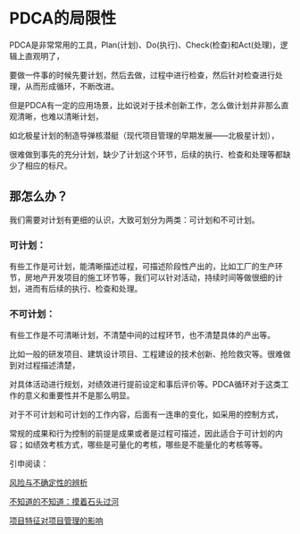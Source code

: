 # PDCA的局限性
 
PDCA是非常常用的工具，Plan(计划)、Do(执行)、Check(检查)和Act(处理)，逻辑上直观明了，

要做一件事的时候先要计划，然后去做，过程中进行检查，然后针对检查进行处理，从而形成循环，不断改进。

 
但是PDCA有一定的应用场景，比如说对于技术创新工作，怎么做计划并非那么直观清晰，也难以清晰计划，

如北极星计划的制造导弹核潜艇（现代项目管理的早期发展——北极星计划），

很难做到事先的充分计划，缺少了计划这个环节，后续的执行、检查和处理等都缺少了相应的标尺。

 
## 那怎么办？


我们需要对计划有更细的认识，大致可划分为两类：可计划和不可计划。

### 可计划：

有些工作是可计划，能清晰描述过程，可描述阶段性产出的，比如工厂的生产环节，房地产开发项目的施工环节等，我们可以针对活动，持续时间等做很细的计划，进而有后续的执行、检查和处理。

### 不可计划：

有些工作是不可清晰计划，不清楚中间的过程环节，也不清楚具体的产出等。

比如一般的研发项目、建筑设计项目、工程建设的技术创新、抢险救灾等。很难做到对过程描述清楚，

对具体活动进行规划，对绩效进行提前设定和事后评价等。PDCA循环对于这类工作的意义和重要性并不是那么明显。


对于不可计划和可计划的工作内容，后面有一连串的变化，如采用的控制方式，


常规的成果和行为控制的前提是成果或者是过程可描述，因此适合于可计划的内容；如绩效考核方式，哪些是可量化的考核，哪些是不能量化的考核等等。



引申阅读：

[风险与不确定性的辨析](http://mp.weixin.qq.com/s?__biz=MzI3OTk4MTI3Mw==&mid=2247483993&idx=1&sn=9dc0e5a64b9873d5224f4b4dc4847cc6&chksm=ebbe3fefdcc9b6f91beed760988396e7ec86072f2680e97a599d63e4736250d0893595cddbef&scene=21#wechat_redirect)

[不知道的不知道：摸着石头过河](http://mp.weixin.qq.com/s?__biz=MzI3OTk4MTI3Mw==&mid=2247483996&idx=1&sn=8660f44205fcde2aac9f6ca39e2b20cf&chksm=ebbe3feadcc9b6fc4bfc03278e031da0ef8de2ad6176c31a496e70ae476829d08fb35936cca9&scene=21#wechat_redirect)

[项目特征对项目管理的影响](http://mp.weixin.qq.com/s?__biz=MzI3OTk4MTI3Mw==&mid=2247483794&idx=1&sn=377422c1ed9053a97b329051a1a95d41&chksm=ebbe3c24dcc9b532fdceaba3c78dece01b2b7f60e24506d8a2e403b5b12fcdcf77c23c9f3a15&scene=21#wechat_redirect)
